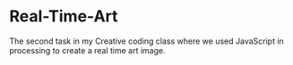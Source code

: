 # Real-Time-Art
The second task in my Creative coding class where we used JavaScript in  processing to create a real time art image.

